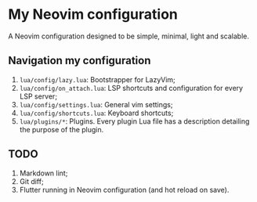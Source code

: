 # My Neovim configuration

A Neovim configuration designed to be simple, minimal, light and scalable.

## Navigation my configuration

1. `lua/config/lazy.lua`: Bootstrapper for LazyVim;
1. `lua/config/on_attach.lua`: LSP shortcuts and configuration for every LSP server;
1. `lua/config/settings.lua`: General vim settings;
1. `lua/config/shortcuts.lua`: Keyboard shortcuts;
1. `lua/plugins/*`: Plugins. Every plugin Lua file has a description detailing the purpose of the plugin.

## TODO

1. Markdown lint;
2. Git diff;
3. Flutter running in Neovim configuration (and hot reload on save).
